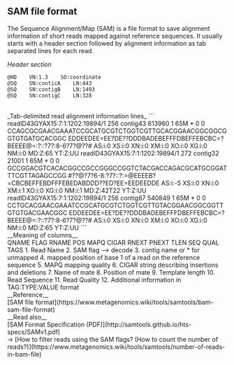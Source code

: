 ## SAM file format
The Sequence Alignment/Map (SAM) is a file format to save alignment information of short reads mapped against reference sequences. It usually starts with a header section followed by alignment information as tab separated lines for each read.<br>

_Header section_<br>

```
@HD    VN:1.3    SO:coordinate
@SQ    SN:conticA    LN:443
@SQ    SN:contigB    LN:1493
@SQ    SN:contigC    LN:328
```
<br>
_Tab-delimited read alignment information lines_
```
readID43GYAX15:7:1:1202:19894/1    256    contig43    613960    1    65M    *    0    0    CCAGCGCGAACGAAATCCGCATGCGTCTGGTCGTTGCACGGAACGGCGGCGGTGTGATGCACGGC    EDDEEDEE=EE?DE??DDDBADEBEFFFDBEFFEBCBC=?BEEEE@=:?::?7?:8-6?7?@??#    AS:i:0    XS:i:0  XN:i:0  XM:i:0  XO:i:0  XG:i:0  NM:i:0  MD:Z:65  YT:Z:UU
readID43GYAX15:7:1:1202:19894/1    272    contig32    21001    1    65M    *    0    0    GCCGGACGTCACACGGCCGCCGGGCCGGTCTACGACCAGACGCATGCGGATTTCGTTAGAGCCGG    #??@?7?6-8:?7?::?:=@EEEEB?=CBCBEFFEBDFFFEBEDABDDD??ED?EE=EEDEEDDE    AS:i:-5    XS:i:0   XN:i:0  XM:i:1   XO:i:0   XG:i:0   NM:i:1   MD:Z:42T22   YT:Z:UU
readID43GYAX15:7:1:1202:19894/1    256    contig87    540849    1    65M    *    0    0    CCTGCACGAACGAAATCCGCATGCGTCTGGTCGTTGTACGGAACGGCGGTTGTGTGACGAACGGC    EDDEEDEE=EE?DE??DDDBADEBEFFFDBEFFEBCBC=?BEEEE@=:?::?7?:8-6?7?@??# AS:i:0  XS:i:0 XN:i:0  XM:i:0 XO:i:0  XG:i:0  NM:i:0    MD:Z:65    YT:Z:UU
```
<br>
__Meaning of columns__<br>
QNAME    FLAG    RNAME    POS    MAPQ    CIGAR    RNEXT    PNEXT    TLEN    SEQ    QUAL    TAGS
1. Read Name
2. SAM flag --> decode
3. contig name or * for unmapped
4. mapped position of base 1 of a read on the reference sequence
5. MAPQ mapping quality
6. CIGAR string describing insertions and deletions
7. Name of mate
8. Position of mate
9. Template length
10. Read Sequence
11. Read Quality
12. Additional information in TAG:TYPE:VALUE format
<br>
__Reference__<br>
[SAM file format](https://www.metagenomics.wiki/tools/samtools/bam-sam-file-format)<br>
__Read also__ <br>
[SAM Format Specification (PDF)](http://samtools.github.io/hts-specs/SAMv1.pdf) <br>
→ [How to filter reads using the SAM flags? (How to count the number of reads?)](https://www.metagenomics.wiki/tools/samtools/number-of-reads-in-bam-file) <br>
